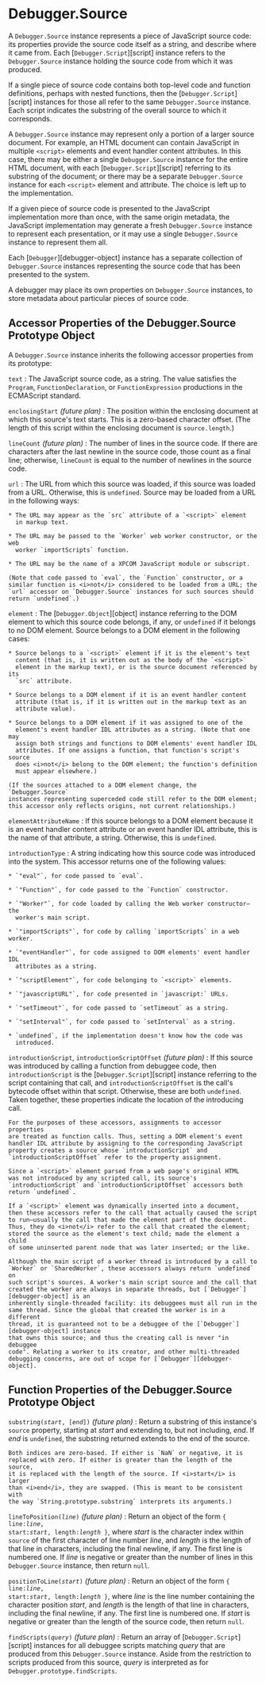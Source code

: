 # Debugger.Source

A `Debugger.Source` instance represents a piece of JavaScript source
code: its properties provide the source code itself as a string, and
describe where it came from. Each [`Debugger.Script`][script] instance refers to
the `Debugger.Source` instance holding the source code from which it was
produced.

If a single piece of source code contains both top-level code and
function definitions, perhaps with nested functions, then the
[`Debugger.Script`][script] instances for those all refer to the same
`Debugger.Source` instance. Each script indicates the substring of the
overall source to which it corresponds.

A `Debugger.Source` instance may represent only a portion of a larger
source document. For example, an HTML document can contain JavaScript in
multiple `<script>` elements and event handler content attributes.
In this case, there may be either a single `Debugger.Source` instance
for the entire HTML document, with each [`Debugger.Script`][script] referring to
its substring of the document; or there may be a separate
`Debugger.Source` instance for each `<script>` element and
attribute. The choice is left up to the implementation.

If a given piece of source code is presented to the JavaScript
implementation more than once, with the same origin metadata, the
JavaScript implementation may generate a fresh `Debugger.Source`
instance to represent each presentation, or it may use a single
`Debugger.Source` instance to represent them all.

Each [`Debugger`][debugger-object] instance has a separate collection of `Debugger.Source`
instances representing the source code that has been presented to the
system.

A debugger may place its own properties on `Debugger.Source` instances,
to store metadata about particular pieces of source code.


## Accessor Properties of the Debugger.Source Prototype Object

A `Debugger.Source` instance inherits the following accessor properties
from its prototype:

`text`
:   The JavaScript source code, as a string. The value satisfies the
    `Program`, `FunctionDeclaration`, or `FunctionExpression` productions in
    the ECMAScript standard.

`enclosingStart` <i>(future plan)</i>
:   The position within the enclosing document at which this source's text
    starts. This is a zero-based character offset. (The length of this
    script within the enclosing document is `source.length`.)

`lineCount` <i>(future plan)</i>
:   The number of lines in the source code. If there are characters after
    the last newline in the source code, those count as a final line;
    otherwise, `lineCount` is equal to the number of newlines in the source
    code.

`url`
:   The URL from which this source was loaded, if this source was loaded
    from a URL. Otherwise, this is `undefined`. Source may be loaded from a
    URL in the following ways:

    * The URL may appear as the `src` attribute of a `<script>` element
      in markup text.

    * The URL may be passed to the `Worker` web worker constructor, or the web
      worker `importScripts` function.

    * The URL may be the name of a XPCOM JavaScript module or subscript.

    (Note that code passed to `eval`, the `Function` constructor, or a
    similar function is <i>not</i> considered to be loaded from a URL; the
    `url` accessor on `Debugger.Source` instances for such sources should
    return `undefined`.)

`element`
:   The [`Debugger.Object`][object] instance referring to the DOM element to which
    this source code belongs, if any, or `undefined` if it belongs to no DOM
    element. Source belongs to a DOM element in the following cases:

    * Source belongs to a `<script>` element if it is the element's text
      content (that is, it is written out as the body of the `<script>`
      element in the markup text), or is the source document referenced by its
      `src` attribute.

    * Source belongs to a DOM element if it is an event handler content
      attribute (that is, if it is written out in the markup text as an
      attribute value).

    * Source belongs to a DOM element if it was assigned to one of the
      element's event handler IDL attributes as a string. (Note that one may
      assign both strings and functions to DOM elements' event handler IDL
      attributes. If one assigns a function, that function's script's source
      does <i>not</i> belong to the DOM element; the function's definition
      must appear elsewhere.)

    (If the sources attached to a DOM element change, the `Debugger.Source`
    instances representing superceded code still refer to the DOM element;
    this accessor only reflects origins, not current relationships.)

`elementAttributeName`
:   If this source belongs to a DOM element because it is an event handler
    content attribute or an event handler IDL attribute, this is the name of
    that attribute, a string. Otherwise, this is `undefined`.

`introductionType`
:   A string indicating how this source code was introduced into the system.
    This accessor returns one of the following values:

    * `"eval"`, for code passed to `eval`.

    * `"Function"`, for code passed to the `Function` constructor.

    * `"Worker"`, for code loaded by calling the Web worker constructor—the
      worker's main script.

    * `"importScripts"`, for code by calling `importScripts` in a web worker.

    * `"eventHandler"`, for code assigned to DOM elements' event handler IDL
      attributes as a string.

    * `"scriptElement"`, for code belonging to `<script>` elements.

    * `"javascriptURL"`, for code presented in `javascript:` URLs.

    * `"setTimeout"`, for code passed to `setTimeout` as a string.

    * `"setInterval"`, for code passed to `setInterval` as a string.

    * `undefined`, if the implementation doesn't know how the code was
      introduced.

`introductionScript`, `introductionScriptOffset` <i>(future plan)</i>
:   If this source was introduced by calling a function from debuggee code,
    then `introductionScript` is the [`Debugger.Script`][script] instance referring to
    the script containing that call, and `introductionScriptOffset` is the
    call's bytecode offset within that script. Otherwise, these are both
    `undefined`. Taken together, these properties indicate the location of
    the introducing call.

    For the purposes of these accessors, assignments to accessor properties
    are treated as function calls. Thus, setting a DOM element's event
    handler IDL attribute by assigning to the corresponding JavaScript
    property creates a source whose `introductionScript` and
    `introductionScriptOffset` refer to the property assignment.

    Since a `<script>` element parsed from a web page's original HTML
    was not introduced by any scripted call, its source's
    `introductionScript` and `introductionScriptOffset` accessors both
    return `undefined`.

    If a `<script>` element was dynamically inserted into a document,
    then these accessors refer to the call that actually caused the script
    to run—usually the call that made the element part of the document.
    Thus, they do <i>not</i> refer to the call that created the element;
    stored the source as the element's text child; made the element a child
    of some uninserted parent node that was later inserted; or the like.

    Although the main script of a worker thread is introduced by a call to
    `Worker` or `SharedWorker`, these accessors always return `undefined` on
    such script's sources. A worker's main script source and the call that
    created the worker are always in separate threads, but [`Debugger`][debugger-object] is an
    inherently single-threaded facility: its debuggees must all run in the
    same thread. Since the global that created the worker is in a different
    thread, it is guaranteed not to be a debuggee of the [`Debugger`][debugger-object] instance
    that owns this source; and thus the creating call is never "in debuggee
    code". Relating a worker to its creator, and other multi-threaded
    debugging concerns, are out of scope for [`Debugger`][debugger-object].



## Function Properties of the Debugger.Source Prototype Object

<code>substring(<i>start</i>, [<i>end</i>])</code> <i>(future plan)</i>
:   Return a substring of this instance's `source` property, starting at
    <i>start</i> and extending to, but not including, <i>end</i>. If
    <i>end</i> is `undefined`, the substring returned extends to the end of
    the source.

    Both indices are zero-based. If either is `NaN` or negative, it is
    replaced with zero. If either is greater than the length of the source,
    it is replaced with the length of the source. If <i>start</i> is larger
    than <i>end</i>, they are swapped. (This is meant to be consistent with
    the way `String.prototype.substring` interprets its arguments.)

<code>lineToPosition(<i>line</i>)</code> <i>(future plan)</i>
:   Return an object of the form
    <code>{ line:<i>line</i>, start:<i>start</i>, length:<i>length</i> }</code>, where
    <i>start</i> is the character index within `source` of the first
    character of line number <i>line</i>, and <i>length</i> is the length of
    that line in characters, including the final newline, if any. The first
    line is numbered one. If <i>line</i> is negative or greater than the
    number of lines in this `Debugger.Source` instance, then return `null`.

<code>positionToLine(<i>start</i>)</code> <i>(future plan)</i>
:   Return an object of the form
    <code>{ line:<i>line</i>, start:<i>start</i>, length:<i>length</i> }</code>, where
    <i>line</i> is the line number containing the character position
    <i>start</i>, and <i>length</i> is the length of that line in
    characters, including the final newline, if any. The first line is
    numbered one. If <i>start</i> is negative or greater than the length of
    the source code, then return `null`.

<code>findScripts(<i>query</i>)</code> <i>(future plan)</i>
:   Return an array of [`Debugger.Script`][script] instances for all debuggee scripts
    matching <i>query</i> that are produced from this `Debugger.Source`
    instance. Aside from the restriction to scripts produced from this
    source, <i>query</i> is interpreted as for
    `Debugger.prototype.findScripts`.


